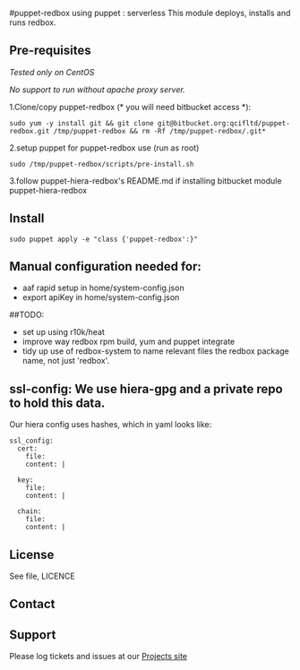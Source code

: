 #puppet-redbox using puppet : serverless
This module deploys, installs and runs redbox.

## Pre-requisites
*Tested only on CentOS*

*No support to run without apache proxy server.*


1.Clone/copy puppet-redbox (* you will need bitbucket access *):
```
sudo yum -y install git && git clone git@bitbucket.org:qcifltd/puppet-redbox.git /tmp/puppet-redbox && rm -Rf /tmp/puppet-redbox/.git*
```
2.setup puppet for puppet-redbox use (run as root)
```
sudo /tmp/puppet-redbox/scripts/pre-install.sh
```

3.follow puppet-hiera-redbox's README.md if installing bitbucket module puppet-hiera-redbox

## Install
```
sudo puppet apply -e "class {'puppet-redbox':}"
```

## Manual configuration needed for:
* aaf rapid setup in home/system-config.json
* export apiKey in home/system-config.json

##TODO:
* set up using r10k/heat
* improve way redbox rpm build, yum and puppet integrate
* tidy up use of redbox-system to name relevant files the redbox package name, not just 'redbox'.

## ssl-config: We use hiera-gpg and a private repo to hold this data.
Our hiera config uses hashes, which in yaml looks like:
```
ssl_config:
  cert:
  	file:
    content: |
    
  key:
  	file:
    content: |
    
  chain:
  	file:
    content: |
```
License
-------
See file, LICENCE

Contact
-------


Support
-------

Please log tickets and issues at our [Projects site](http://projects.example.com)
